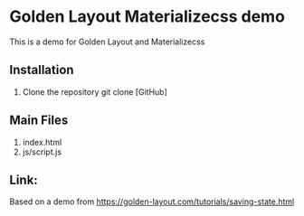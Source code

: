 # Golden Layout Materializecss demo

This is a demo for Golden Layout and Materializecss

## Installation

1. Clone the repository git clone [GitHub]

## Main Files

1. index.html
2. js/script.js


## Link:

Based on a demo from https://golden-layout.com/tutorials/saving-state.html

